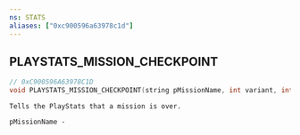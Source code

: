 ```yaml
---
ns: STATS
aliases: ["0xc900596a63978c1d"]
---
```

## PLAYSTATS_MISSION_CHECKPOINT

```c
// 0xC900596A63978C1D
void PLAYSTATS_MISSION_CHECKPOINT(string pMissionName, int variant, int previousCheckpoint, int checkpoint);
```

```
Tells the PlayStats that a mission is over.

pMissionName -
```
